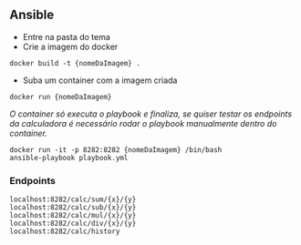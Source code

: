 ## Ansible

* Entre na pasta do tema 
* Crie a imagem do docker
```
docker build -t {nomeDaImagem} . 
```
* Suba um container com a imagem criada
```
docker run {nomeDaImagem}
```
_O container só executa o playbook e finaliza, se quiser testar os endpoints da 
calculadora é necessário rodar o playbook manualmente dentro do container._ 
```
docker run -it -p 8282:8282 {nomeDaImagem} /bin/bash
ansible-playbook playbook.yml
```

### Endpoints
```
localhost:8282/calc/sum/{x}/{y}
localhost:8282/calc/sub/{x}/{y}
localhost:8282/calc/mul/{x}/{y}
localhost:8282/calc/div/{x}/{y}
localhost:8282/calc/history
```
